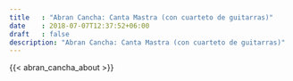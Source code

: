 ```yaml
---
title   : "Abran Cancha: Canta Mastra (con cuarteto de guitarras)"
date    : 2018-07-07T12:37:52+06:00
draft   : false
description: "Abran Cancha: Canta Mastra (con cuarteto de guitarras)"
---
```


{{< abran_cancha_about >}}
